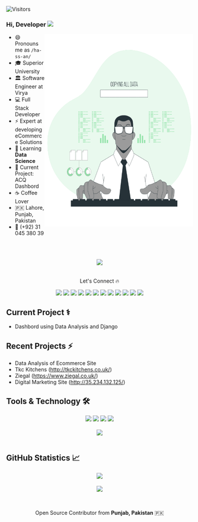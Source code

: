 ![Visitors](https://visitor-badge.glitch.me/badge?page_id=Hassansajjad4it.HassanSajjad)


### Hi, Developer <img src="https://media.giphy.com/media/hvRJCLFzcasrR4ia7z/giphy.gif" width="25px">
<img align="right" alt="Developer Usama Sarwar" src="code3.gif" width="400" height="520" />

- 😄 Pronouns me as `/ha-ss-an/`
- 🎓 Superior University
- 🏛 Software Engineer at Virya
- 💻 Full Stack Developer
- ⚡ Expert at developing eCommerce Solutions
- 🌱 Learning **Data Science**
- 🔭 Current Project: ACQ Dashbord
- ☕️ Coffee Lover
- 🇵🇰 Lahore, Punjab, Pakistan
- 📱 (+92) 31 045 380 39 

<br><br>
<div align="center">
<a href="https://stars.github.com/nominate/">
<img src="https://img.shields.io/badge/Nominate_Hassan_as_GitHub_Star-@Hassansajjad4it-D50000?logo=GitHub&amp;logoColor=white" data-canonical-src="" style="max-width: 100%;"></a>
<br><br>
<p align="center"> Let's Connect 🔥</p>
<a href="https://hassansajjad4it.github.io/">
<img src="https://img.shields.io/badge/Portfolio-000000?style=for-the-badge&logo=opsgenie&logoColor=ffffff"></a> 
<a href="https://github.com/Hassansajjad4it">
<img src="https://img.shields.io/badge/Github-211F1F?style=for-the-badge&logo=GitHub&logoColor=ffffff"></a> 
<a href="https://www.linkedin.com/in/hassansajjad4it/">
<img src="https://img.shields.io/badge/Linkedin-0077B5?style=for-the-badge&logo=Linkedin&logoColor=ffffff"></a>
<a href="https://www.facebook.com/hassansajjads4it">
<img src="https://img.shields.io/badge/Facebook-1877F2?style=for-the-badge&logo=Facebook&logoColor=ffffff"></a>
<a href="https://twitter.com/Hassansajjad4IT">
<img src="https://img.shields.io/badge/Twitter-08A0E9?style=for-the-badge&logo=Twitter&logoColor=ffffff"></a>
<a href="https://www.instagram.com/hassansajjad4it/">
<img src="https://img.shields.io/badge/Instagram-DD2A7B?style=for-the-badge&logo=Instagram&logoColor=ffffff"></a>
<a href="">
<img src="https://img.shields.io/badge/Reviews-211F1F?style=for-the-badge&logo=google&logoColor=ffffff"></a>
<a href="">
<img src="https://img.shields.io/badge/ASK.fm-DB3552?style=for-the-badge&logo=askfm&logoColor=ffffff"></a>
<a href="">
<img src="https://img.shields.io/badge/Gmail-D44638?style=for-the-badge&logo=gmail&logoColor=ffffff"></a>
<a href="">
<img src="https://img.shields.io/badge/Chat-1877F2?style=for-the-badge&logo=Messenger&logoColor=ffffff"></a>
<a href="">
<img src="https://img.shields.io/badge/Chat-25D366?style=for-the-badge&logo=WhatsApp&logoColor=ffffff"></a>
<a href="">
<img src="https://img.shields.io/badge/Support-Developer-784fff?style=for-the-badge&logo=buy-me-a-coffee&logoColor=ffffff"></a>
</div>
    
## Current Project ⚕
- Dashbord using Data Analysis and Django 


## Recent Projects ⚡
- Data Analysis of Ecommerce Site 
- Tkc Kitchens (http://tkckitchens.co.uk/)
- Ziegal (https://www.ziegal.co.uk/)
- Digital Marketing Site (http://35.234.132.125/)


## Tools & Technology 🛠
<div align="center">
<!-- <p align="center"></p> -->
<img src="https://img.shields.io/badge/Python-00599C?style=for-the-badge&logo=python&logoColor=white"/>
<img src="https://img.shields.io/badge/Django-008000?style=for-the-badge&logo=django&logoColor=white"/>
<img src="https://img.shields.io/badge/JavaScript-F7DF1E?style=for-the-badge&logo=javascript&logoColor=white" />
<img src="https://img.shields.io/badge/Git-F05032?style=for-the-badge&logo=git&logoColor=white" />
<br><br>
<img align="center"  src="https://github-readme-stats.vercel.app/api/top-langs/?username=Hassansajjad4it&theme=dark&layout=compact&langs_count=20&hide_title=true"/>
</div>
<br>

## GitHub Statistics 📈

<div align="center">
    <img align="center" src="https://github-readme-stats.vercel.app/api?username=Hassansajjad4it&theme=dark&hide_title=true&include_all_commits=true"/>
</div><br>
<div align="center">  
<img align="center" src="https://github-profile-trophy.vercel.app/?username=Hassansajjad4it&margin-w=15&margin-h=15" />
<!-- [![Usama Sarwar Achievements](https://github-profile-trophy.vercel.app/?username=Hassansajjad4it&margin-w=15&margin-h=15)](https://github-profile-trophy.vercel.app/?username=UsamaSarwar&margin-w=15&margin-h=15) -->
</div>
<br><br>
<p align="center">Open Source Contributor from <b>Punjab, Pakistan</b> 🇵🇰 </p>
